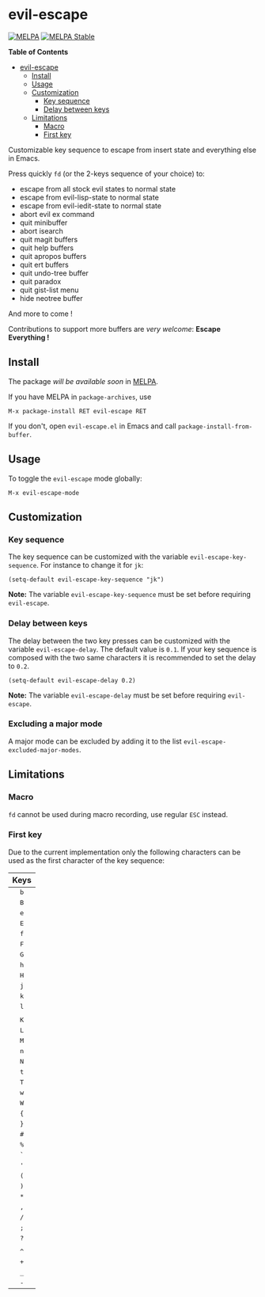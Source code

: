 # evil-escape
[![MELPA](http://melpa.org/packages/evil-escape-badge.svg)](http://melpa.org/#/evil-escape)
[![MELPA Stable](http://stable.melpa.org/packages/evil-escape-badge.svg)](http://stable.melpa.org/#/evil-escape)

<!-- markdown-toc start - Don't edit this section. Run M-x markdown-toc/generate-toc again -->
**Table of Contents**

- [evil-escape](#evil-escape)
    - [Install](#install)
    - [Usage](#usage)
    - [Customization](#customization)
        - [Key sequence](#key-sequence)
        - [Delay between keys](#delay-between-keys)
    - [Limitations](#limitations)
        - [Macro](#macro)
        - [First key](#first-key)

<!-- markdown-toc end -->

Customizable key sequence to escape from insert state and everything else in
Emacs.

Press quickly `fd` (or the 2-keys sequence of your choice) to:

- escape from all stock evil states to normal state
- escape from evil-lisp-state to normal state
- escape from evil-iedit-state to normal state
- abort evil ex command
- quit minibuffer
- abort isearch
- quit magit buffers
- quit help buffers
- quit apropos buffers
- quit ert buffers
- quit undo-tree buffer
- quit paradox
- quit gist-list menu
- hide neotree buffer

And more to come !

Contributions to support more buffers are _very welcome_:
**Escape Everything !**

## Install

The package _will be available soon_ in [MELPA][].

If you have MELPA in `package-archives`, use

    M-x package-install RET evil-escape RET

If you don't, open `evil-escape.el` in Emacs and call
`package-install-from-buffer`.

## Usage

To toggle the `evil-escape` mode globally:

    M-x evil-escape-mode

## Customization

### Key sequence

The key sequence can be customized with the variable `evil-escape-key-sequence`.
For instance to change it for `jk`:

```elisp
(setq-default evil-escape-key-sequence "jk")
```

**Note:** The variable `evil-escape-key-sequence` must be set before requiring
`evil-escape`.

### Delay between keys

The delay between the two key presses can be customized with the variable
`evil-escape-delay`. The default value is `0.1`. If your key sequence is
composed with the two same characters it is recommended to set the delay to
`0.2`.

```elisp
(setq-default evil-escape-delay 0.2)
```

**Note:** The variable `evil-escape-delay` must be set before requiring
`evil-escape`.

### Excluding a major mode

A major mode can be excluded by adding it to the list
`evil-escape-excluded-major-modes`.

## Limitations

### Macro

`fd` cannot be used during macro recording, use regular `ESC` instead.

### First key

Due to the current implementation only the following characters can be used
as the first character of the key sequence:

|   Keys     |
|:----------:|
|<kbd>b</kbd>|
|<kbd>B</kbd>|
|<kbd>e</kbd>|
|<kbd>E</kbd>|
|<kbd>f</kbd>|
|<kbd>F</kbd>|
|<kbd>G</kbd>|
|<kbd>h</kbd>|
|<kbd>H</kbd>|
|<kbd>j</kbd>|
|<kbd>k</kbd>|
|<kbd>l</kbd>|
|<kbd> </kbd>|
|<kbd>K</kbd>|
|<kbd>L</kbd>|
|<kbd>M</kbd>|
|<kbd>n</kbd>|
|<kbd>N</kbd>|
|<kbd>t</kbd>|
|<kbd>T</kbd>|
|<kbd>w</kbd>|
|<kbd>W</kbd>|
|<kbd>{</kbd>|
|<kbd>}</kbd>|
|<kbd>#</kbd>|
|<kbd>%</kbd>|
|<kbd>`</kbd>|
|<kbd>'</kbd>|
|<kbd>(</kbd>|
|<kbd>)</kbd>|
|<kbd>*</kbd>|
|<kbd>,</kbd>|
|<kbd>/</kbd>|
|<kbd>;</kbd>|
|<kbd>?</kbd>|
|<kbd>|</kbd>|
|<kbd>^</kbd>|
|<kbd>+</kbd>|
|<kbd>_</kbd>|
|<kbd>-</kbd>|

[MELPA]: http://melpa.org/
